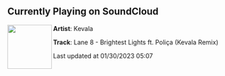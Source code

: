 ## Currently Playing on SoundCloud

[<img align="left" width="100" src="https://i1.sndcdn.com/artworks-f8rIMcHCdNWVHi61-yGO2MA-t500x500.jpg">](https://soundcloud.com/kevalamusic/lane-8-brightest-lights-ft-polica-kevala-remix)

**Artist**: Kevala 

**Track**: Lane 8 - Brightest Lights ft. Poliça (Kevala Remix)

Last updated at 01/30/2023 05:07
